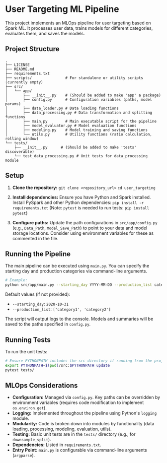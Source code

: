 # User Targeting ML Pipeline

This project implements an MLOps pipeline for user targeting based on Spark ML.
It processes user data, trains models for different categories, evaluates them, and saves the models.

## Project Structure

```
.
├── LICENSE
├── README.md
├── requirements.txt
├── scripts/               # For standalone or utility scripts (currently empty)
├── src/
│   └── app/
│       ├── __init__.py    # (Should be added to make 'app' a package)
│       ├── config.py      # Configuration variables (paths, model params)
│       ├── data_loader.py # Data loading functions
│       ├── data_processing.py # Data transformation and splitting functions
│       ├── main.py        # Main executable script for the pipeline
│       ├── model_evaluator.py # Model evaluation functions
│       ├── modeling.py    # Model training and saving functions
│       └── utils.py       # Utility functions (ratio calculation, rolling window)
└── tests/
    ├── __init__.py      # (Should be added to make 'tests' discoverable)
    └── test_data_processing.py # Unit tests for data_processing module
```

## Setup

1.  **Clone the repository:**
    `git clone <repository_url>`
    `cd user_targeting`

2.  **Install dependencies:**
    Ensure you have Python and Spark installed.
    Install PySpark and other Python dependencies:
    `pip install -r requirements.txt`
    (Note: `pytest` is needed to run tests: `pip install pytest`)


3.  **Configure paths:**
    Update the path configurations in `src/app/config.py` (e.g., `Data_Path`, `Model_Save_Path`) to point to your data and model storage locations. Consider using environment variables for these as commented in the file.

## Running the Pipeline

The main pipeline can be executed using `main.py`. You can specify the starting day and production categories via command-line arguments.

```bash
# Example:
python src/app/main.py --starting_day YYYY-MM-DD --production_list category_A category_B
```

Default values (if not provided):
-   `--starting_day`: `2020-10-31`
-   `--production_list`: `['category1', 'category2']`

The script will output logs to the console. Models and summaries will be saved to the paths specified in `config.py`.

## Running Tests

To run the unit tests:
```bash
# Ensure PYTHONPATH includes the src directory if running from the project root
export PYTHONPATH=$(pwd)/src:$PYTHONPATH update
pytest tests/
```

## MLOps Considerations

-   **Configuration:** Managed via `config.py`. Key paths can be overridden by environment variables (requires code modification to implement `os.environ.get`).
-   **Logging:** Implemented throughout the pipeline using Python's `logging` module.
-   **Modularity:** Code is broken down into modules by functionality (data loading, processing, modeling, evaluation, utils).
-   **Testing:** Basic unit tests are in the `tests/` directory (e.g., for `downsample_split`).
-   **Dependencies:** Listed in `requirements.txt`.
-   **Entry Point:** `main.py` is configurable via command-line arguments (`argparse`).
